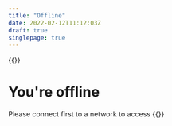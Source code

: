 ```yaml
---
title: "Offline"
date: 2022-02-12T11:12:03Z
draft: true
singlepage: true
---
```

{{<html>}}
# You're offline
Please connect first to a network to access
{{</html>}}